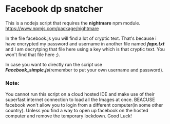 # Facebook dp snatcher
This is a nodejs script that requires the **nightmare** npm module.
https://www.npmjs.com/package/nightmare

In the file facebook.js you will find a lot of cryptic text. That's because i have encrypted my password and username in another file named ***fapx.txt*** and I am decrytping that file here using a key which is that cryptic text. You won't find that file here ;). 

In case you want to directly run the script use ***Facebook_simple.js***(remember to put your own username and password).

### Note: 
You cannot run this script on a cloud hosted IDE and make use
of their superfast internet connection to load all the Images at once.
BEACUSE facebook won't allow you to login from a different computer(in some other country).
Unless you find a way to open up facebook on the hosted computer and remove 
the temporary lockdown. Good Luck!

